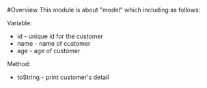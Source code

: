 #Overview
This module is about "model" which including as follows:

Variable:
* id - unique id for the customer
* name - name of customer
* age - age of customer

Method:
* toString - print customer's detail